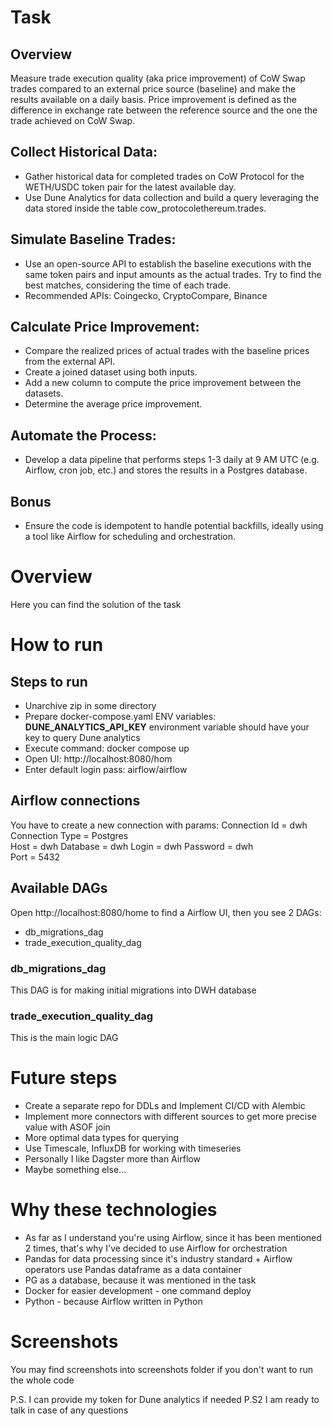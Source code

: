 # Task
## Overview
Measure trade execution quality (aka price improvement) of CoW Swap trades compared to an external price source (baseline) and make the results available on a daily basis.
Price improvement is defined as the difference in exchange rate between the reference source and the one the trade achieved on CoW Swap.
## Collect Historical Data:
- Gather historical data for completed trades on CoW Protocol for the WETH/USDC token pair for the latest available day.
- Use Dune Analytics for data collection and build a query leveraging the data stored inside the table cow_protocolethereum.trades.
## Simulate Baseline Trades:
- Use an open-source API to establish the baseline executions with the same token pairs and input amounts as the actual trades. Try to find the best matches, considering the time of each trade.
- Recommended APIs: Coingecko, CryptoCompare, Binance
## Calculate Price Improvement:
- Compare the realized prices of actual trades with the baseline prices from the external API.
- Create a joined dataset using both inputs.
- Add a new column to compute the price improvement between the datasets.
- Determine the average price improvement.
## Automate the Process:
- Develop a data pipeline that performs steps 1-3 daily at 9 AM UTC (e.g. Airflow, cron job, etc.) and stores the results in a Postgres database.
## Bonus
- Ensure the code is idempotent to handle potential backfills, ideally using a tool like Airflow for scheduling and orchestration.

# Overview
Here you can find the solution of the task

# How to run
## Steps to run
- Unarchive zip in some directory
- Prepare docker-compose.yaml ENV variables: **DUNE_ANALYTICS_API_KEY** environment variable should have your key to query Dune analytics
- Execute command: docker compose up
- Open UI: http://localhost:8080/hom
- Enter default login pass: airflow/airflow

## Airflow connections
You have to create a new connection with params:
Connection Id = dwh
Connection Type = Postgres	
Host = dwh
Database = dwh
Login = dwh
Password = dwh	
Port = 5432

## Available DAGs
Open http://localhost:8080/home to find a Airflow UI, then you see 2 DAGs:
- db_migrations_dag
- trade_execution_quality_dag

### db_migrations_dag
This DAG is for making initial migrations into DWH database

### trade_execution_quality_dag
This is the main logic DAG


# Future steps
- Create a separate repo for DDLs and Implement CI/CD with Alembic
- Implement more connectors with different sources to get more precise value with ASOF join
- More optimal data types for querying
- Use Timescale, InfluxDB for working with timeseries
- Personally I like Dagster more than Airflow
- Maybe something else...

# Why these technologies
- As far as I understand you're using Airflow, since it has been mentioned 2 times, that's why I've decided to use Airflow for orchestration
- Pandas for data processing since it's industry standard + Airflow operators use Pandas dataframe as a data container
- PG as a database, because it was mentioned in the task
- Docker for easier development - one command deploy
- Python - because Airflow written in Python

# Screenshots
You may find screenshots into screenshots folder if you don't want to run the whole code

P.S. I can provide my token for Dune analytics if needed
P.S2 I am ready to talk in case of any questions
